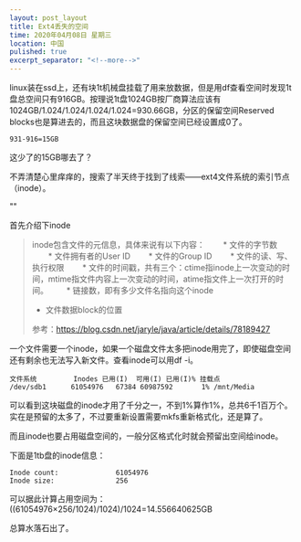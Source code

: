 ```yaml
---
layout: post_layout
title: Ext4丢失的空间
time: 2020年04月08日 星期三
location: 中国
pulished: true
excerpt_separator: "<!--more-->"
---
```

linux装在ssd上，还有块1t机械盘挂载了用来放数据，但是用df查看空间时发现1t盘总空间只有916GB。按理说1t盘1024GB按厂商算法应该有1024GB/1.024/1.024/1.024/1.024=930.66GB，分区的保留空间Reserved blocks也是算进去的，而且这块数据盘的保留空间已经设置成0了。

`931-916=15GB`

这少了的15GB哪去了？

不弄清楚心里痒痒的，搜索了半天终于找到了线索——ext4文件系统的索引节点（inode）。

"<!--more-->"

首先介绍下inode

> inode包含文件的元信息，具体来说有以下内容：
> 　　* 文件的字节数
> 　　* 文件拥有者的User ID
> 　　* 文件的Group ID
> 　　* 文件的读、写、执行权限
> 　　* 文件的时间戳，共有三个：ctime指inode上一次变动的时间，mtime指文件内容上一次变动的时间，atime指文件上一次打开的时间。
> 　　* 链接数，即有多少文件名指向这个inode
>   * 文件数据block的位置
>
> 参考：https://blog.csdn.net/jaryle/java/article/details/78189427

一个文件需要一个inode，如果一个磁盘文件太多把inode用完了，即使磁盘空间还有剩余也无法写入新文件。查看inode可以用df -i。

```
文件系统         Inodes 已用(I)  可用(I) 已用(I)% 挂载点
/dev/sdb1      61054976   67384 60987592       1% /mnt/Media
```

可以看到这块磁盘的inode才用了千分之一，不到1%算作1%，总共6千1百万个。实在是预留的太多了，不过要重新设置需要mkfs重新格式化，还是算了。

而且inode也要占用磁盘空间的，一般分区格式化时就会预留出空间给inode。

下面是1tb盘的inode信息：

```
Inode count:              61054976
Inode size:               256
```

可以据此计算占用空间为：((61054976×256/1024)/1024)/1024=14.556640625GB

总算水落石出了。